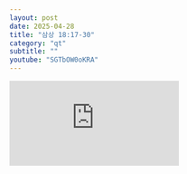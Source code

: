 ```yaml
---
layout: post
date: 2025-04-28
title: "삼상 18:17-30"
category: "qt"
subtitle: ""
youtube: "SGTbOW0oKRA"
---
```


<div class="youtube margin-large">
    <iframe src="https://www.youtube.com/embed/SGTbOW0oKRA" title="YouTube video player" frameborder="0" allow="accelerometer; autoplay; clipboard-write; encrypted-media; gyroscope; picture-in-picture; web-share" allowfullscreen></iframe>
</div>

